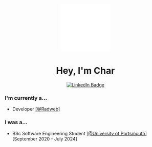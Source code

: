 <!--- Header -->
<div id="header" align="center">
  <div id="logo">
    <a href="https://www.blkt.co.uk"><img src="https://github.com/bl-kt/bl-kt/blob/main/image.png"/></a>
   </div>
   <div id="title">
     <h1>Hey, I'm Char</h1>
     <div id="badges">
       <a href="https://www.linkedin.com/in/bl-kt/">
         <img src="https://img.shields.io/badge/LinkedIn-blue?style=for-the-badge&logo=linkedin&logoColor=white"   alt="LinkedIn Badge"/>
       </a>
      </div>
  </div>
</div>

<!--- About me section -->
<div align="left">
  <h3> I'm currently a... </h3>
  <ul>
    <li>
      Developer <a href="https://www.github.com/Radweb">[@Radweb]</a> 
    </li>
  </ul>

<h3> I was a... </h3>
  <ul>
    <li>
      BSc Software Engineering Student <a href="https://www.port.ac.uk/">[@University of Portsmouth]</a> [September 2020 - July 2024]
    </li>
  </ul>
</div>
